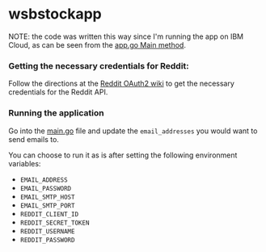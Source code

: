 # wsbstockapp

NOTE: the code was written this way since I'm running the app on IBM Cloud, as can be seen from the [app.go Main method](./app.go#L305-L312).

### Getting the necessary credentials for Reddit:
Follow the directions at the [Reddit OAuth2 wiki](https://github.com/reddit-archive/reddit/wiki/OAuth2) to get the necessary credentials for the Reddit API.

### Running the application
Go into the [main.go](./main.go) file and update the `email_addresses` you would want to send emails to.

You can choose to run it as is after setting the following environment variables:
- `EMAIL_ADDRESS`
- `EMAIL_PASSWORD`
- `EMAIL_SMTP_HOST`
- `EMAIL_SMTP_PORT`
- `REDDIT_CLIENT_ID`
- `REDDIT_SECRET_TOKEN`
- `REDDIT_USERNAME`
- `REDDIT_PASSWORD`